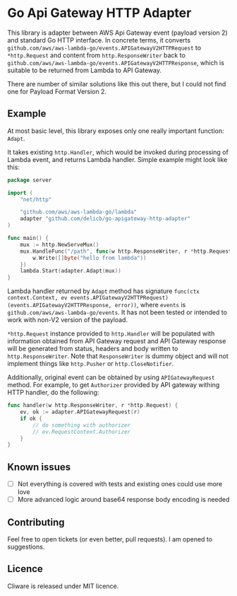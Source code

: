 # Go Api Gateway HTTP Adapter
This library is adapter between AWS Api Gateway event (payload version 2) and
standard Go HTTP interface. In concrete terms, it converts 
`github.com/aws/aws-lambda-go/events.APIGatewayV2HTTPRequest` to `*http.Request`
and content from `http.ResponseWriter` back to 
`github.com/aws/aws-lambda-go/events.APIGatewayV2HTTPResponse`, which is
suitable to be returned from Lambda to API Gateway.

There are number of similar solutions like this out there, but I could not find
one for Payload Format Version 2. 

## Example
At most basic level, this library exposes only one really important function: `Adapt`. 

It takes existing `http.Handler`, which would be invoked during processing of
Lambda event, and returns Lambda handler. Simple example might look like this:

```go
package server

import (
	"net/http"

	"github.com/aws/aws-lambda-go/lambda"
	adapter "github.com/delicb/go-apigateway-http-adapter"
)

func main() {
	mux := http.NewServeMux()
	mux.HandleFunc("/path", func(w http.ResponseWriter, r *http.Request) {
		w.Write([]byte("hello from lambda"))
	})
	lambda.Start(adapter.Adapt(mux))
}

```

Lambda handler returned by `Adapt` method has signature
`func(ctx context.Context, ev events.APIGatewayV2HTTPRequest) (events.APIGatewayV2HTTPResponse, error))`, 
where `events` is `github.com/aws/aws-lambda-go/events`. It has not been tested or intended to 
work with non-V2 version of the payload. 

`*http.Request` instance provided to `http.Handler` will be populated with information 
obtained from API Gateway request and API Gateway response will be generated from
status, headers and body written to `http.ResponseWriter`. Note that `ResponseWriter` is
dummy object and will not implement things like `http.Pusher` or `http.CloseNotifier`. 

Additionally, original event can be obtained by using `APIGatewayRequest` method. For example, to get
`Authorizer` provided by API gateway withing HTTP handler, do the following:

```go
func handler(w http.ResponseWriter, r *http.Request) {
	ev, ok := adapter.APIGatewayRequest(r)
	if ok {
		// do something with authorizer
		// ev.RequestContext.Authorizer
	}
}
```

## Known issues
- [ ] Not everything is covered with tests and existing ones could use more love
- [ ] More advanced logic around base64 response body encoding is needed

## Contributing
Feel free to open tickets (or even better, pull requests). I am opened to suggestions. 

## Licence
Cliware is released under MIT licence.
